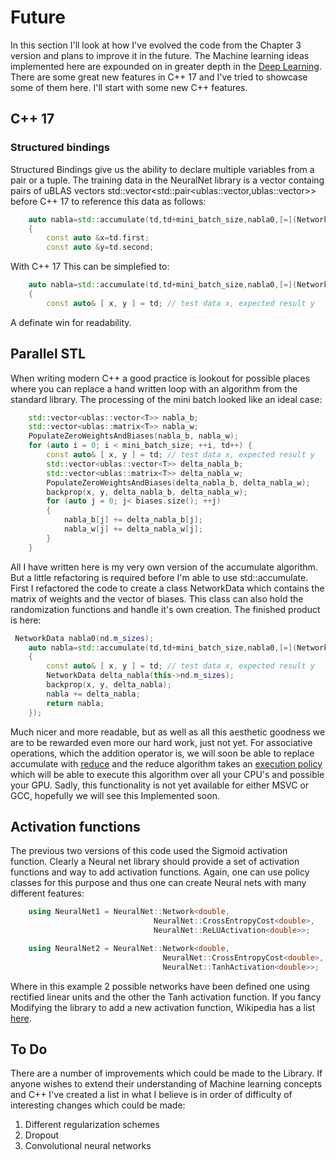 # Future
In this section I'll look at how I've evolved the code from the Chapter 3 version and plans to improve it in the future. The Machine learning ideas 
implemented here are expounded on in greater depth in the [Deep Learning](http://neuralnetworksanddeeplearning.com/chap6.html). There are some
great new features in C++ 17 and I've tried to showcase some of them here. I'll start with some new C++ features.

## C++ 17
### Structured bindings
Structured Bindings give us the ability to declare multiple variables from a pair or a tuple. The training data in the NeuralNet library is 
a vector containg pairs of uBLAS vectors std::vector<std::pair<ublas::vector<T>,ublas::vector<T>>> before C++ 17 to reference this data as follows:
``` c++
    auto nabla=std::accumulate(td,td+mini_batch_size,nabla0,[=](NetworkData &nabla,const TrainingData &td)
    {
        const auto &x=td.first;
        const auto &y=td.second;
```
With C++ 17 This can be simplefied to:
```c++
    auto nabla=std::accumulate(td,td+mini_batch_size,nabla0,[=](NetworkData &nabla,const TrainingData &td)
    {
        const auto& [ x, y ] = td; // test data x, expected result y
```
A definate win for readability.

## Parallel STL
When writing modern C++ a good practice is lookout for possible places where you can replace a hand written loop with an algorithm from the standard 
library. The processing of the mini batch looked like an ideal case:
```c++
    std::vector<ublas::vector<T>> nabla_b;
    std::vector<ublas::matrix<T>> nabla_w;
    PopulateZeroWeightsAndBiases(nabla_b, nabla_w);
    for (auto i = 0; i < mini_batch_size; ++i, td++) {
        const auto& [ x, y ] = td; // test data x, expected result y
        std::vector<ublas::vector<T>> delta_nabla_b;
        std::vector<ublas::matrix<T>> delta_nabla_w;
        PopulateZeroWeightsAndBiases(delta_nabla_b, delta_nabla_w);
        backprop(x, y, delta_nabla_b, delta_nabla_w);
        for (auto j = 0; j< biases.size(); ++j)
        {
            nabla_b[j] += delta_nabla_b[j];
            nabla_w[j] += delta_nabla_w[j];
        }
    }
```
All I have written here is my very own version of the accumulate algorithm. But a little refactoring is required before I'm able to use
std::accumulate. First I refactored the code to create a class NetworkData which contains the matrix of weights and the vector of 
biases. This class can also hold the randomization functions and handle it's own creation. The finished product is here:
```c++
 NetworkData nabla0(nd.m_sizes);
    auto nabla=std::accumulate(td,td+mini_batch_size,nabla0,[=](NetworkData &nabla,const TrainingData &td)
    {
        const auto& [ x, y ] = td; // test data x, expected result y
        NetworkData delta_nabla(this->nd.m_sizes);
        backprop(x, y, delta_nabla);
        nabla += delta_nabla;
        return nabla;
    });
```
Much nicer and more readable, but as well as all this aesthetic goodness we are to be rewarded even more our hard work, just not yet. 
For associative operations, which the addition operator is, we will soon be able to replace accumulate with [reduce](http://en.cppreference.com/w/cpp/algorithm/reduce) and 
the reduce algorithm takes an [execution policy](http://en.cppreference.com/w/cpp/algorithm/execution_policy_tag_t) which will be
able to execute this algorithm over all your CPU's and possible your GPU. 
Sadly, this functionality is not yet available for either MSVC or GCC, hopefully we will see this 
Implemented soon.

## Activation functions
The previous two versions of this code used the Sigmoid activation function. Clearly a Neural net library should provide a set of activation functions 
and way to add activation functions. Again, one can use policy classes for this purpose and thus one can create Neural nets with many different features:
```c++
    using NeuralNet1 = NeuralNet::Network<double, 
                                NeuralNet::CrossEntropyCost<double>,
                                NeuralNet::ReLUActivation<double>>;

    using NeuralNet2 = NeuralNet::Network<double, 
                                  NeuralNet::CrossEntropyCost<double>,
                                  NeuralNet::TanhActivation<double>>;
```
Where in this example 2 possible networks have been defined one using rectified linear units and the other the Tanh activation function. If you fancy 
Modifying the library to add a new activation function, Wikipedia has a list [here](https://en.wikipedia.org/wiki/Activation_function).

## To Do
There are a number of improvements which could be made to the Library. If anyone wishes to extend their understanding of Machine learning concepts 
and C++ I've created a list in what I believe is in order of difficulty of interesting changes which could be made:
1. Different regularization schemes
2. Dropout
3. Convolutional neural networks 

